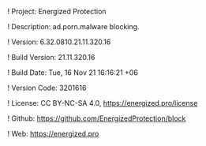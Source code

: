 ! Project: Energized Protection

! Description: ad.porn.malware blocking.

! Version: 6.32.0810.21.11.320.16

! Build Version: 21.11.320.16

! Build Date: Tue, 16 Nov 21 16:16:21 +06

! Version Code: 3201616

! License: CC BY-NC-SA 4.0, https://energized.pro/license

! Github: https://github.com/EnergizedProtection/block

! Web: https://energized.pro
